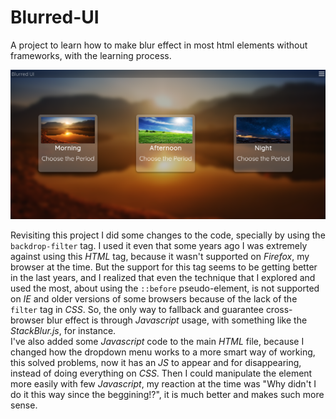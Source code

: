 # Blurred-UI
A project to learn how to make blur effect in most html elements without frameworks, with the learning process.

![blurred-ui](screenshot.png)

Revisiting this project I did some changes to the code, specially by using the `backdrop-filter` tag. I used it even that some years ago I was extremely against using this *HTML* tag, because it wasn't supported on *Firefox*, my browser at the time. But the support for this tag seems to be getting better in the last years, and I realized that even the technique that I explored and used the most, about using the `::before` pseudo-element, is not supported on *IE* and older versions of some browsers because of the lack of the `filter` tag in *CSS*. So, the only way to fallback and guarantee cross-browser blur effect is through *Javascript* usage, with something like the *StackBlur.js*, for instance.  \
I've also added some *Javascript* code to the main *HTML* file, because I changed how the dropdown menu works to a more smart way of working, this solved problems, now it has an *JS* to appear and for disappearing, instead of doing everything on *CSS*. Then I could manipulate the element more easily with few *Javascript*, my reaction at the time was "Why didn't I do it this way since the beggining!?", it is much better and makes such more sense.

